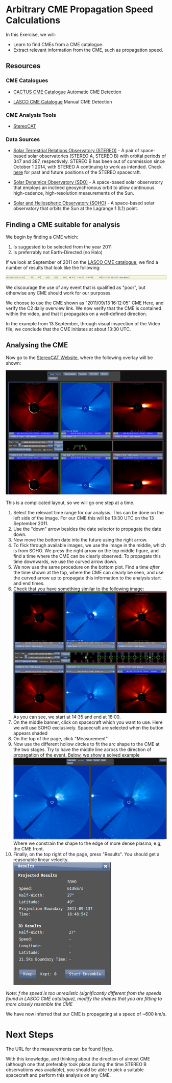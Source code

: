 # Arbitrary CME Propagation Speed Calculations
In this Exercise, we will:
- Learn to find CMEs from a CME catalogue.
- Extract relevant information from the CME, such as propagation speed.

## Resources

### CME Catalogues
- [CACTUS CME Catalogue](http://sidc.oma.be/cactus/catalog.php) Automatic CME Detection

- [LASCO CME Catalogue](https://cdaw.gsfc.nasa.gov/CME_list/) Manual CME Detection

<!-- ### CME + Solar Wind Models
- [DONKI](https://kauai.ccmc.gsfc.nasa.gov/DONKI/) Space Weather Database of Notifications, Knowledge, Information  -->


### CME Analysis Tools
- [StereoCAT](https://ccmc.gsfc.nasa.gov/stereocat/)

### Data Sources
- [Solar Terrestrial Relations Observatory (STEREO)](https://stereo.gsfc.nasa.gov/) - A pair of space-based solar observatories (STEREO A, STEREO B) with orbital periods of 347 and 387, respectively. STEREO B has been out of commission since October 1 2014, with STEREO A continuing to work as intended. Check [here](https://stereo-ssc.nascom.nasa.gov/where.shtml) for past and future positions of the STEREO spacecraft.
  
- [Solar Dynamics Observatory (SDO)](https://sdo.gsfc.nasa.gov/mission/) - A space-based solar observatory that employs an inclined geosynchronous orbit to allow continuous high-cadence, high-resolution measurements of the Sun. 

- [Solar and Heliospheric Observatory (SOHO)](http://sohowww.nascom.nasa.gov/) - A space-based solar observatory that orbits the Sun at the Lagrange 1 (L1) point.

## Finding a CME suitable for analysis

We begin by finding a CME which:
1. Is suggested to be selected from the year 2011
2. Is preferrably not Earth-Directed (no Halo) 

If we look at September of 2011 on the [LASCO CME catalogue](https://cdaw.gsfc.nasa.gov/CME_list/), we find a number of results that look like the following:

![LASCO CME Catalogue Result](imageResources/Exercise_2/LASCO_CME_Catalogue_Results.png)

We discourage the use of any event that is qualified as "poor", but otherwise any CME should work for our purposes.

We choose to use the CME shown as "2011/09/13 16:12:05" CME Here, and verify the C2 daily overview link. We now verify that the CME is contained within the video, and that it propagates on a well-defined direction.

In the example from 13 September, through visual inspection of the Video file, we conclude that the CME initiates at about 13:30 UTC. 

## Analysing the CME

Now go to the [StereoCAT Website](https://ccmc.gsfc.nasa.gov/stereocat/), where the following overlay will be shown:

![StereoCAT Website Main page](imageResources/Exercise_2/StereoCAT_base.png)

This is a complicated layout, so we will go one step at a time.

1. Select the relevant time range for our analysis. This can be done on the left side of the image. For our CME this will be 13:30 UTC on the 13 September 2011.
2. Use the "down" arrow besides the date selector to propagate the date down.
3. Now move the bottom date into the future using the right arrow.
4. To flick through available images, we use the image in the middle, which is from SOHO. We press the right arrow on the top middle figure, and find a time where the CME can be clearly observed. To propagate this time downwards, we use the curved arrow down.
5. We now use the same procedure on the bottom plot. Find a time *after* the time shown at the top, where the CME can clearly be seen, and use the curved arrow up to propagate this information to the analysis start and end times.
6. Check that you have something similar to the following image: ![Selected date and time for CME evolution](imageResources/Exercise_2/SteroCAT_found.png) As you can see, we start at 14:35 and end at 18:00.
7. On the middle banner, click on spacecraft which you want to use. Here we will use SOHO exclusively. Spacecraft are selected when the button appears shaded
8. On the top of the page, click "Measurement"
9. Now use the different hollow circles to fit the arc shape to the CME at the two stages. Try to have the middle line across the direction of propagation of the event. Below, we show a solved example ![Solved Example](imageResources/Exercise_2/StereoCAT_Fitting.png)
Where we constrain the shape to the edge of more dense plasma, e.g, the CME front.
10. Finally, on the top right of the page, press "Results". You should get a reasonable linear velocity. ![StereoCAT CME Results](imageResources/Exercise_2/StereoCAT_Results.png)

_Note: f the speed is too unrealistic (significantly different from the speeds found in LASCO CME catalogue), modify the shapes that you are fitting to more closely resemble the CME_

We have now inferred that our CME is propagating at a speed of ~600 km/s.

# Next Steps
The URL for the measurements can be found [Here](https://ccmc.gsfc.nasa.gov/analysis/stereo/?s=iswaA-webservice1.ccmc.gsfc.nasa.gov&v=3&c=_0_1_Untitled!sEnsemble__t__NAOQwRU_NAOWz3I_0_-1PPM_0_0_0_-1PPM_0_-7S1A_0_93ui_0_-3ft2__5_0_0_0__0_0_--__t__NAOQwRU_NAOs8Bc_0_-1PPM_0_0_0_-1PPM_0_1btY_0_0_0_-Op1M__5__t__NAOQwRU_NAOs8Bc_0_-1PPM_0_0_0_-1PPM_0_1btY_0_0_0_-Op1M__5_VV_Tv_8KeN_qy_8KeN_1BR_8KeN_Em_VV_Tv_CfaU_qy_CfaU_1BR_CfaU_Em_--_--_t__1___). 

With this knowledge, and thinking about the direction of almost CME (although one that preferably took place during the time STEREO B observations was available), you should be able to pick a suitable spacecraft and perform this analysis on any CME. 
